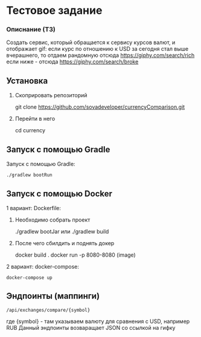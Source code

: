 # Тестовое задание

### Описнание (ТЗ)

Создать сервис, который обращается к сервису курсов валют, и отображает gif:
если курс по отношению к USD за сегодня стал выше вчерашнего, то отдаем рандомную отсюда https://giphy.com/search/rich
если ниже - отсюда https://giphy.com/search/broke

## Установка

1) Скоприровать репозиторий

    git clone https://github.com/sovadeveloper/currencyComparison.git
    
2) Перейти в него

    cd currency
    
## Запуск с помощью Gradle

Запуск с помощью Gradle:

    ./gradlew bootRun
    
## Запуск с помощью Docker

1 вариант: Dockerfile:
1) Необходимо собрать проект

    ./gradlew bootJar 
    или
    ./gradlew build
    
2) После чего сбилдить и поднять докер

    docker build .
    docker run -p 8080-8080 (image)
    
2 вариант: docker-compose:

    docker-compose up
    
## Эндпоинты (маппинги)

    /api/exchanges/compare/{symbol}

где {symbol} - там указываем валюту для сравнения с USD, например RUB
Данный эндпоинты возваращает JSON со ссылкой на гифку
